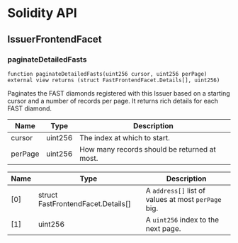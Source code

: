 # Solidity API

## IssuerFrontendFacet

### paginateDetailedFasts

```solidity
function paginateDetailedFasts(uint256 cursor, uint256 perPage) external view returns (struct FastFrontendFacet.Details[], uint256)
```

Paginates the FAST diamonds registered with this Issuer based on a starting cursor and
       a number of records per page. It returns rich details for each FAST diamond.

| Name | Type | Description |
| ---- | ---- | ----------- |
| cursor | uint256 | The index at which to start. |
| perPage | uint256 | How many records should be returned at most. |

| Name | Type | Description |
| ---- | ---- | ----------- |
| [0] | struct FastFrontendFacet.Details[] | A `address[]` list of values at most `perPage` big. |
| [1] | uint256 | A `uint256` index to the next page. |

